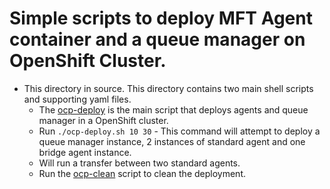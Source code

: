 # Simple scripts to deploy MFT Agent container and a queue manager on OpenShift Cluster.
- This directory in source. This directory contains two main shell scripts and supporting yaml files.
   - The [ocp-deploy](./ocp-deploy.sh) is the main script that deploys agents and queue manager in a OpenShift cluster. 
   - Run `./ocp-deploy.sh 10 30` - This command will attempt to deploy a queue manager instance, 2 instances of standard agent and one bridge agent instance.
   - Will run a transfer between two standard agents.
   - Run the [ocp-clean](../test/ocp-deploy/ocp-clean.sh) script to clean the deployment.
